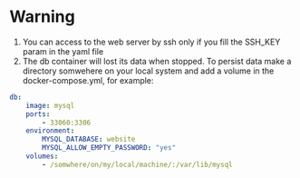 # Warning
1) You can access to the web server by ssh only if you fill the SSH_KEY param in the yaml file  
2) The db container will lost its data when stopped. To persist data make a directory somwehere on your local system and add a volume in the docker-compose.yml, for example:  
```yml
db:
    image: mysql
    ports:
        - 33060:3306
    environment:
        MYSQL_DATABASE: website
        MYSQL_ALLOW_EMPTY_PASSWORD: "yes"
	volumes:
        - /somwhere/on/my/local/machine/:/var/lib/mysql
```